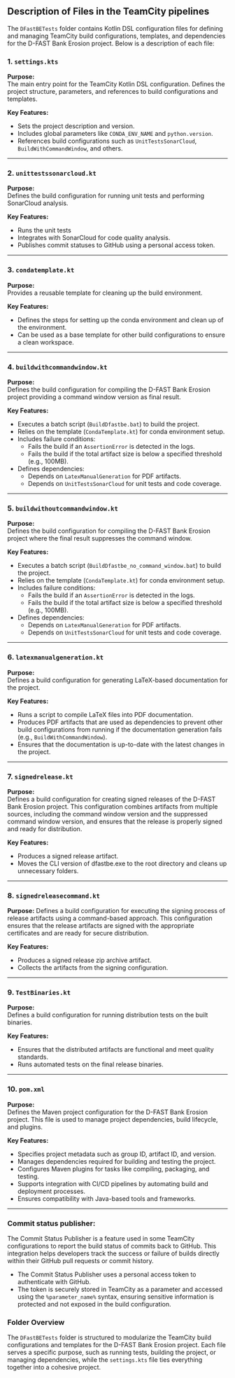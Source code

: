 ## Description of Files in the TeamCity pipelines

The `DFastBETests` folder contains Kotlin DSL configuration files for defining and managing TeamCity build configurations, templates, and dependencies for the D-FAST Bank Erosion project. Below is a description of each file:

### 1. `settings.kts`
**Purpose:**  
The main entry point for the TeamCity Kotlin DSL configuration. Defines the project structure, parameters, and references to build configurations and templates.

**Key Features:**  
- Sets the project description and version.  
- Includes global parameters like `CONDA_ENV_NAME` and `python.version`.  
- References build configurations such as `UnitTestsSonarCloud`, `BuildWithCommandWindow`, and others.

---

### 2. `unittestssonarcloud.kt`
**Purpose:**  
Defines the build configuration for running unit tests and performing SonarCloud analysis.

**Key Features:**  
- Runs the unit tests
- Integrates with SonarCloud for code quality analysis.  
- Publishes commit statuses to GitHub using a personal access token.  

---

### 3. `condatemplate.kt`
**Purpose:**  
Provides a reusable template for cleaning up the build environment.

**Key Features:**  
- Defines the steps for setting up the conda environment and clean up of the environment. 
- Can be used as a base template for other build configurations to ensure a clean workspace.

---

### 4. `buildwithcommandwindow.kt`
**Purpose:**  
Defines the build configuration for compiling the D-FAST Bank Erosion project providing a command window version as final result.

**Key Features:**  
- Executes a batch script (`BuildDfastbe.bat`) to build the project.  
- Relies on the template (`CondaTemplate.kt`) for conda environment setup.  
- Includes failure conditions:  
    - Fails the build if an `AssertionError` is detected in the logs.  
    - Fails the build if the total artifact size is below a specified threshold (e.g., 100MB).  
- Defines dependencies:  
    - Depends on `LatexManualGeneration` for PDF artifacts.  
    - Depends on `UnitTestsSonarCloud` for unit tests and code coverage.  

---

### 5. `buildwithoutcommandwindow.kt`
**Purpose:**  
Defines the build configuration for compiling the D-FAST Bank Erosion project where the final result suppresses the command window.

**Key Features:**  
- Executes a batch script (`BuildDfastbe_no_command_window.bat`) to build the project.  
- Relies on the template (`CondaTemplate.kt`) for conda environment setup.   
- Includes failure conditions:  
    - Fails the build if an `AssertionError` is detected in the logs.  
    - Fails the build if the total artifact size is below a specified threshold (e.g., 100MB).  
- Defines dependencies:  
    - Depends on `LatexManualGeneration` for PDF artifacts.  
    - Depends on `UnitTestsSonarCloud` for unit tests and code coverage. 

---

### 6. `latexmanualgeneration.kt`
**Purpose:**  
Defines a build configuration for generating LaTeX-based documentation for the project.

**Key Features:**  
- Runs a script to compile LaTeX files into PDF documentation.
- Produces PDF artifacts that are used as dependencies to prevent other build configurations from running if the documentation generation fails (e.g., `BuildWithCommandWindow`).
- Ensures that the documentation is up-to-date with the latest changes in the project.

---

### 7. `signedrelease.kt`
**Purpose:**  
Defines a build configuration for creating signed releases of the D-FAST Bank Erosion project. This configuration combines artifacts from multiple sources, including the command window version and the suppressed command window version, and ensures that the release is properly signed and ready for distribution.

**Key Features:**  
- Produces a signed release artifact.
- Moves the CLI version of dfastbe.exe to the root directory and cleans up unnecessary folders.

---

### 8. `signedreleasecommand.kt`
**Purpose:**
Defines a build configuration for executing the signing process of release artifacts using a command-based approach. This configuration ensures that the release artifacts are signed with the appropriate certificates and are ready for secure distribution.

**Key Features:**
- Produces a signed release zip archive artifact.
- Collects the artifacts from the signing configuration.

---

### 9. `TestBinaries.kt`
**Purpose:**  
Defines a build configuration for running distribution tests on the built binaries.

**Key Features:**  
- Ensures that the distributed artifacts are functional and meet quality standards.
- Runs automated tests on the final release binaries.

---

### 10. `pom.xml`
**Purpose:**  
Defines the Maven project configuration for the D-FAST Bank Erosion project. This file is used to manage project dependencies, build lifecycle, and plugins.

**Key Features:**  
- Specifies project metadata such as group ID, artifact ID, and version.  
- Manages dependencies required for building and testing the project.  
- Configures Maven plugins for tasks like compiling, packaging, and testing.  
- Supports integration with CI/CD pipelines by automating build and deployment processes.  
- Ensures compatibility with Java-based tools and frameworks.

---

### Commit status publisher:
The Commit Status Publisher is a feature used in some TeamCity configurations to report the build status of commits back to GitHub. This integration helps developers track the success or failure of builds directly within their GitHub pull requests or commit history.

- The Commit Status Publisher uses a personal access token to authenticate with GitHub.
- The token is securely stored in TeamCity as a parameter and accessed using the `%parameter_name%` syntax, ensuring sensitive information is protected and not exposed in the build configuration.

### Folder Overview
The `DFastBETests` folder is structured to modularize the TeamCity build configurations and templates for the D-FAST Bank Erosion project. Each file serves a specific purpose, such as running tests, building the project, or managing dependencies, while the `settings.kts` file ties everything together into a cohesive project.
